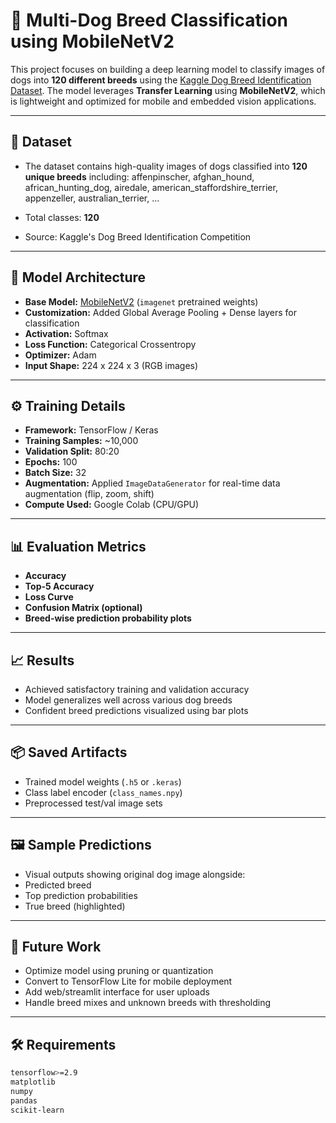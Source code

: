 # 🐶 Multi-Dog Breed Classification using MobileNetV2

This project focuses on building a deep learning model to classify images of dogs into **120 different breeds** using the [Kaggle Dog Breed Identification Dataset](https://www.kaggle.com/competitions/dog-breed-identification). The model leverages **Transfer Learning** using **MobileNetV2**, which is lightweight and optimized for mobile and embedded vision applications.

---

## 📂 Dataset

- The dataset contains high-quality images of dogs classified into **120 unique breeds** including:
  affenpinscher, afghan_hound, african_hunting_dog, airedale,
  american_staffordshire_terrier, appenzeller, australian_terrier, ...

- Total classes: **120**
- Source: Kaggle's Dog Breed Identification Competition

---

## 🧠 Model Architecture

- **Base Model:** [MobileNetV2](https://arxiv.org/abs/1801.04381) (`imagenet` pretrained weights)
- **Customization:** Added Global Average Pooling + Dense layers for classification
- **Activation:** Softmax
- **Loss Function:** Categorical Crossentropy
- **Optimizer:** Adam
- **Input Shape:** 224 x 224 x 3 (RGB images)

---

## ⚙️ Training Details

- **Framework:** TensorFlow / Keras
- **Training Samples:** ~10,000
- **Validation Split:** 80:20
- **Epochs:** 100
- **Batch Size:** 32
- **Augmentation:** Applied `ImageDataGenerator` for real-time data augmentation (flip, zoom, shift)
- **Compute Used:** Google Colab (CPU/GPU)

---

## 📊 Evaluation Metrics

- **Accuracy**
- **Top-5 Accuracy**
- **Loss Curve**
- **Confusion Matrix (optional)**
- **Breed-wise prediction probability plots**

---

## 📈 Results

- Achieved satisfactory training and validation accuracy
- Model generalizes well across various dog breeds
- Confident breed predictions visualized using bar plots

---

## 📦 Saved Artifacts

- Trained model weights (`.h5` or `.keras`)
- Class label encoder (`class_names.npy`)
- Preprocessed test/val image sets

---

## 🖼️ Sample Predictions

- Visual outputs showing original dog image alongside:
- Predicted breed
- Top prediction probabilities
- True breed (highlighted)

---

## 🚀 Future Work

- Optimize model using pruning or quantization
- Convert to TensorFlow Lite for mobile deployment
- Add web/streamlit interface for user uploads
- Handle breed mixes and unknown breeds with thresholding

---

## 🛠️ Requirements

```bash
tensorflow>=2.9
matplotlib
numpy
pandas
scikit-learn
